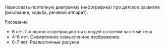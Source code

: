 Нарисовать поэтапную диаграмму (инфографика) про детское развитие (рисование, ходьба, речевой аппарат).

Рисование

- 6 лет. Головоноги превращаются в людей со всеми частями тела.
- 4–6 лет. Схематичное осмысленное изображение.
- 6–7 лет. Реалистичные рисунки